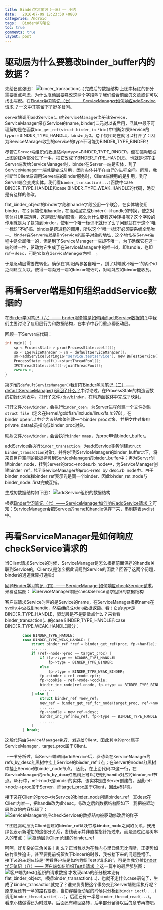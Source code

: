 ```yaml
---
title: Binder学习笔记（十三）—— 小结
date:   2016-07-09 18:23:50 +0800
categories: Android
tags:   Binder学习笔记
toc: true
comments: true
layout: post
---
```

# 驱动层为什么要篡改binder_buffer内的数据？
<!-- more -->
先给出这张图：
![binder_transaction(...)完成后的数据结构](https://palanceli.github.io/2016/06/14/2016/0614BinderLearning12/img14.png)
上图中标红的部分需要重点考虑，为什么驱动层要篡改这两个字段呢？我们结合前面的文章或许可以找出端倪。在[Binder学习笔记（七）—— ServiceManager如何响应addService请求 ？](https://palanceli.github.io/2016/05/12/2016/0514BinderLearning7/)一文中其实留下了挺多疑问。

server端调用addService(...)向ServiceManager注册该Service，ServiceManager保存Service的(name, binder)二元对以备后用，但其中最不可理解的是在函数`bio_get_ref(struct binder_io *bio)`中判断如果Service的type==BINDER_TYPE_HANDLE，binder为0。这个疑团现在就可以打开了：因为ServiceManager收到的service的type不可能为BINDER_TYPE_BINDER！

尽管在Server端组织的数据结构中type=BINDER_TYPE_BINDER，但在驱动层被上图的红色部分过了一手，把它改成了BINDER_TYPE_HANDLE。
也就是说在由Server端发给ServiceManager时，binder在Server一端是实体，到了ServiceManager一端就要变成引用，因为实体并不在自己的进程空间。同理，我推断当Client端调用Server端的Binder服务时，Client端使用的是引用，到了Server端会变成实体。我们看`binder_transaction(...)`函数中case BINDER_TYPE_HANDLE和case BINDER_TYPE_WEAK_HANDLE的代码，确实是有这样的修改。

flat_binder_object的binder字段和handle字段公用一个联合，在实体端使用binder，在引用端使用handle，在驱动层完成binder<-->handle的转换，使之对实体/引用端透明，这是驱动层的职责。那么为什么要有这种转换呢？这个字段的作用就是为了提领到binder，使用一个唯一标识不就行了么？问题就在于这个“唯一标识”不好搞，binder是跨进程的调用，所以这个“唯一标识”必须要系统全局唯一。binder在Server端就是BnService的影子对象的地址，这个地址在Server进程中是全局唯一的，但是到了ServiceManager一端却不唯一，为了确保它在这一端的唯一性，驱动为它生成了在ServiceManager中的唯一id，即handle，也即ref->desc，可是它仅在ServiceManager内唯一。

于是驱动层需要做转化，确保在“阴阳两界各自唯一，到了对端就不唯一”的两个id之间建立关联，使得一端向另一端的binder喊话时，对端对应的binder能收到。

# 再看Server端是如何组织addService数据的
在[Binder学习笔记（六）—— binder服务端是如何组织addService数据的？](https://palanceli.github.io/2016/05/11/2016/0514BinderLearning6/)中我们主要讨论了应用层行为和数据结构，在本节中我们重点看驱动层。

回顾一下Server端代码：
``` c
int main() {
    sp < ProcessState > proc(ProcessState::self());
    sp < IServiceManager > sm = defaultServiceManager(); 
    sm->addService(String16("service.testservice"), new BnTestService());
    ProcessState::self()->startThreadPool();
    IPCThreadState::self()->joinThreadPool();
    return 0;
}
```
第3行的`defaultServiceManager()`我们在[Binder学习笔记（二）—— defaultServiceManager()返回了什么？](https://palanceli.github.io/2016/05/07/2016/0514BinderLearning2/)中讨论过。在ProcessState的构造函数的初始化列表中，打开了文件`/dev/binder`，在构造函数体中完成了映射。

打开文件`/dev/binder`，会执行`binder_open`，为Server进程创建一个文件对象`struct file`（定义在kernel/goldfish/include/linux/fs.h:978），在binder_open(...)中会为该结构体创建一个binder_proc对象，并把文件对象的private_data成员指向该binder_proc对象。

映射文件`/dev/binder`，会会执行`binder_mmap`，为proc申请binder_buffer。

addService会执行`binder_transaction`，为addService事务创建`struct binder_transaction`对象t，并将t挂到ServiceManager的binder_buffer::t下，将来自用户空间的数据拷贝到ServiceManager的binder_buffer中；再为Server创建binder_node，挂到Server的proc->nodes.rb_node中，为ServiceManager创建binder_ref，挂到ServiceManager的proc->refs_by_desc.rb_node中。由于binder_node和binder_ref表示的是同一个binder，因此binder_ref::node与binder_node::first完成互指。

生成的数据结构如下图：
![addService组织的数据结构](0709BinderLearning13/img01.png)

根据[Binder学习笔记（七）—— ServiceManager如何响应addService请求 ？](https://palanceli.github.io/2016/05/12/2016/0514BinderLearning7/)可知：ServiceManager会把Service的name和handle保存下来，串到链表svclist中。

# 再看ServiceManager是如何响应checkService请求的
当Client请求Service的时候，ServiceManager是怎么根据前面保存的handle关联到Service的，Client又是怎么据此调用到Service的函数？回答了这两个问题，binder的通道就算打通啦:)

回顾[Binder学习笔记（四）—— ServiceManager如何响应checkService请求](https://palanceli.github.io/2016/05/09/2016/0514BinderLearning4/)，来看这幅图：
![ServiceManager响应checkService请求组织的数据结构](https://palanceli.github.io/2016/05/09/2016/0514BinderLearning4/img05.png)

客户端请求Service时带的是Service的name，在ServiceManager根据name在svclist中查找到handle，然后组织成rdata数据返回。看！它的type是BINDER_TYPE_HANDLE，驱动层是不是要做点什么？来看看binder_transaction(...)的case BINDER_TYPE_HANDLE和case BINDER_TYPE_WEAK_HANDLE部分：
``` c
        case BINDER_TYPE_HANDLE:
        case BINDER_TYPE_WEAK_HANDLE: {
            struct binder_ref *ref = binder_get_ref(proc, fp->handle);
            ... ...
            if (ref->node->proc == target_proc) {
                if (fp->type == BINDER_TYPE_HANDLE)
                    fp->type = BINDER_TYPE_BINDER;
                else
                    fp->type = BINDER_TYPE_WEAK_BINDER;
                fp->binder = ref->node->ptr;
                fp->cookie = ref->node->cookie;
                binder_inc_node(ref->node, fp->type == BINDER_TYPE_BINDER, 0, NULL);
                ... ...
            } else {
                struct binder_ref *new_ref;
                new_ref = binder_get_ref_for_node(target_proc, ref->node);
                ... ...
                fp->handle = new_ref->desc;
                binder_inc_ref(new_ref, fp->type == BINDER_TYPE_HANDLE, NULL);
                ... ...
            }
        } break;
```
这段代码由ServiceManager执行，发送给Client，因此其中的proc属于ServiceManager，target_proc属于Client。

上一节分析过，当Server端调用addService后，驱动会在ServiceManager的refs_by_desc红黑树中挂上Service的binder_ref节点；在Server的nodes红黑树中挂上Service的binder_node节点。
因此，在上面代码#3这一行，在ServiceManager的refs_by_desc红黑树上可以找到到handle对应的binder_ref节点。#5行中，ref->node是binder的实体，该实体是由Server创建的，因此ref->node->proc属于Server，而target_proc属于Client，因此#5非真。

接下来在Client的proc中为Service的binder_node创建binder_ref，其desc在Client内唯一，把handle改为此desc。修改之后的数据结构图如下，我把被驱动层修改的内容标绿了：
![ServiceManager响应checkService的数据结构被驱动修改后的样子](0709BinderLearning13/img02.png)

下图是驱动层为Client创建的binder_ref以及它与binder_node之间的关系，我用绿色表示新增加的这部分关系，虚线表示并非直接指针指过来，而是通过红黑树串入的节点：
![驱动层为Client创建的binder_ref](0709BinderLearning13/img03.png)

呵呵，好复杂的三角关系！乱么？正当我以为在我内心里已经无比清晰，正要势如破竹乘胜追击，甚至要提前祝贺攻下binder的时候，我被接下来的问题整懵了。接下来的主题应该是“再看客户端是如何组织Test()请求的”，可是当我分析[Binder学习笔记（八）—— 客户端如何组织Test()请求 ？](https://palanceli.github.io/2016/05/14/2016/0514BinderLearning8/)这一篇中的最后那张图：
![客户端为test()组织的请求数据](https://palanceli.github.io/2016/05/14/2016/0514BinderLearning8/img01.png)
才发现data的部分根本没有flat_binder_object，根据binder_transaction(...)，也就不走什么case语句了，生成了binder_transaction就完了？谁来负责把这个事务交到Server端继续执行呢？原来我还有一半的路程要走，当初穿越驱动层的时候只分析到`binder_ioctl(...)`调用`binder_thread_write(...)`，后面还有一半是`binder_thread_read(...)`。看来小结做得还为时过早，后面还有峰回路转，后半部分留待以后的章节再搞吧。




